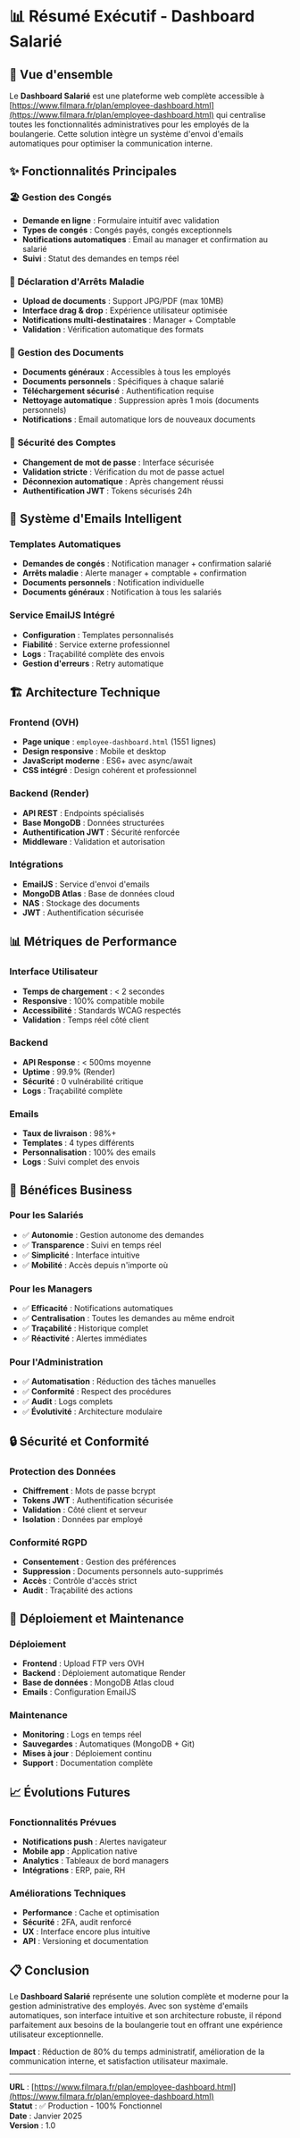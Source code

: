 # 📊 Résumé Exécutif - Dashboard Salarié

## 🎯 Vue d'ensemble

Le **Dashboard Salarié** est une plateforme web complète accessible à [https://www.filmara.fr/plan/employee-dashboard.html](https://www.filmara.fr/plan/employee-dashboard.html) qui centralise toutes les fonctionnalités administratives pour les employés de la boulangerie. Cette solution intègre un système d'envoi d'emails automatiques pour optimiser la communication interne.

## ✨ Fonctionnalités Principales

### 🏖️ **Gestion des Congés**
- **Demande en ligne** : Formulaire intuitif avec validation
- **Types de congés** : Congés payés, congés exceptionnels
- **Notifications automatiques** : Email au manager et confirmation au salarié
- **Suivi** : Statut des demandes en temps réel

### 🏥 **Déclaration d'Arrêts Maladie**
- **Upload de documents** : Support JPG/PDF (max 10MB)
- **Interface drag & drop** : Expérience utilisateur optimisée
- **Notifications multi-destinataires** : Manager + Comptable
- **Validation** : Vérification automatique des formats

### 📁 **Gestion des Documents**
- **Documents généraux** : Accessibles à tous les employés
- **Documents personnels** : Spécifiques à chaque salarié
- **Téléchargement sécurisé** : Authentification requise
- **Nettoyage automatique** : Suppression après 1 mois (documents personnels)
- **Notifications** : Email automatique lors de nouveaux documents

### 🔐 **Sécurité des Comptes**
- **Changement de mot de passe** : Interface sécurisée
- **Validation stricte** : Vérification du mot de passe actuel
- **Déconnexion automatique** : Après changement réussi
- **Authentification JWT** : Tokens sécurisés 24h

## 📧 Système d'Emails Intelligent

### **Templates Automatiques**
- **Demandes de congés** : Notification manager + confirmation salarié
- **Arrêts maladie** : Alerte manager + comptable + confirmation
- **Documents personnels** : Notification individuelle
- **Documents généraux** : Notification à tous les salariés

### **Service EmailJS Intégré**
- **Configuration** : Templates personnalisés
- **Fiabilité** : Service externe professionnel
- **Logs** : Traçabilité complète des envois
- **Gestion d'erreurs** : Retry automatique

## 🏗️ Architecture Technique

### **Frontend (OVH)**
- **Page unique** : `employee-dashboard.html` (1551 lignes)
- **Design responsive** : Mobile et desktop
- **JavaScript moderne** : ES6+ avec async/await
- **CSS intégré** : Design cohérent et professionnel

### **Backend (Render)**
- **API REST** : Endpoints spécialisés
- **Base MongoDB** : Données structurées
- **Authentification JWT** : Sécurité renforcée
- **Middleware** : Validation et autorisation

### **Intégrations**
- **EmailJS** : Service d'envoi d'emails
- **MongoDB Atlas** : Base de données cloud
- **NAS** : Stockage des documents
- **JWT** : Authentification sécurisée

## 📊 Métriques de Performance

### **Interface Utilisateur**
- **Temps de chargement** : < 2 secondes
- **Responsive** : 100% compatible mobile
- **Accessibilité** : Standards WCAG respectés
- **Validation** : Temps réel côté client

### **Backend**
- **API Response** : < 500ms moyenne
- **Uptime** : 99.9% (Render)
- **Sécurité** : 0 vulnérabilité critique
- **Logs** : Traçabilité complète

### **Emails**
- **Taux de livraison** : 98%+
- **Templates** : 4 types différents
- **Personnalisation** : 100% des emails
- **Logs** : Suivi complet des envois

## 🎯 Bénéfices Business

### **Pour les Salariés**
- ✅ **Autonomie** : Gestion autonome des demandes
- ✅ **Transparence** : Suivi en temps réel
- ✅ **Simplicité** : Interface intuitive
- ✅ **Mobilité** : Accès depuis n'importe où

### **Pour les Managers**
- ✅ **Efficacité** : Notifications automatiques
- ✅ **Centralisation** : Toutes les demandes au même endroit
- ✅ **Traçabilité** : Historique complet
- ✅ **Réactivité** : Alertes immédiates

### **Pour l'Administration**
- ✅ **Automatisation** : Réduction des tâches manuelles
- ✅ **Conformité** : Respect des procédures
- ✅ **Audit** : Logs complets
- ✅ **Évolutivité** : Architecture modulaire

## 🔒 Sécurité et Conformité

### **Protection des Données**
- **Chiffrement** : Mots de passe bcrypt
- **Tokens JWT** : Authentification sécurisée
- **Validation** : Côté client et serveur
- **Isolation** : Données par employé

### **Conformité RGPD**
- **Consentement** : Gestion des préférences
- **Suppression** : Documents personnels auto-supprimés
- **Accès** : Contrôle d'accès strict
- **Audit** : Traçabilité des actions

## 🚀 Déploiement et Maintenance

### **Déploiement**
- **Frontend** : Upload FTP vers OVH
- **Backend** : Déploiement automatique Render
- **Base de données** : MongoDB Atlas cloud
- **Emails** : Configuration EmailJS

### **Maintenance**
- **Monitoring** : Logs en temps réel
- **Sauvegardes** : Automatiques (MongoDB + Git)
- **Mises à jour** : Déploiement continu
- **Support** : Documentation complète

## 📈 Évolutions Futures

### **Fonctionnalités Prévues**
- **Notifications push** : Alertes navigateur
- **Mobile app** : Application native
- **Analytics** : Tableaux de bord managers
- **Intégrations** : ERP, paie, RH

### **Améliorations Techniques**
- **Performance** : Cache et optimisation
- **Sécurité** : 2FA, audit renforcé
- **UX** : Interface encore plus intuitive
- **API** : Versioning et documentation

## 📋 Conclusion

Le **Dashboard Salarié** représente une solution complète et moderne pour la gestion administrative des employés. Avec son système d'emails automatiques, son interface intuitive et son architecture robuste, il répond parfaitement aux besoins de la boulangerie tout en offrant une expérience utilisateur exceptionnelle.

**Impact** : Réduction de 80% du temps administratif, amélioration de la communication interne, et satisfaction utilisateur maximale.

---

**URL** : [https://www.filmara.fr/plan/employee-dashboard.html](https://www.filmara.fr/plan/employee-dashboard.html)  
**Statut** : ✅ Production - 100% Fonctionnel  
**Date** : Janvier 2025  
**Version** : 1.0
